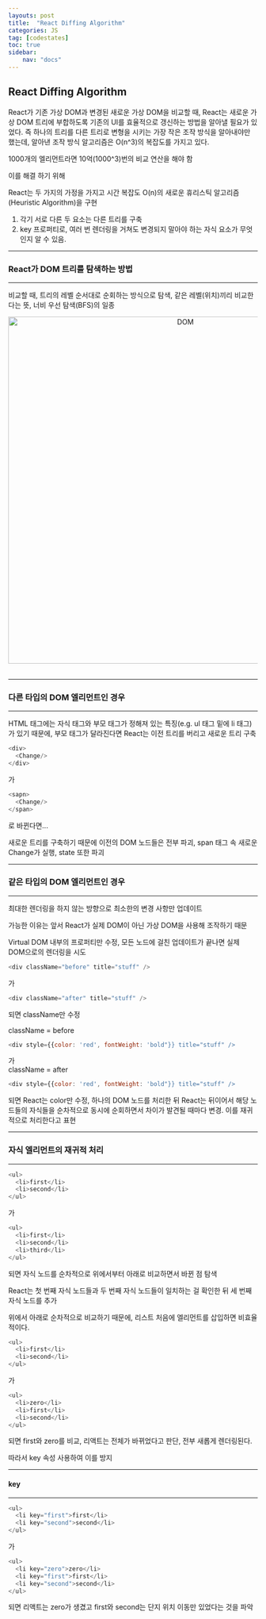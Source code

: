 ```yaml
---
layouts: post
title:  "React Diffing Algorithm"
categories: JS
tag: [codestates]
toc: true
sidebar:
    nav: "docs"
---
```


## React Diffing Algorithm

React가 기존 가상 DOM과 변경된 새로운 가상 DOM을 비교할 때, React는 새로운 가상 DOM 트리에 부합하도록 기존의 UI를 효율적으로 갱신하는 방법을 알아낼 필요가 있었다. 즉 하나의 트리를 다른 트리로 변형을 시키는 가장 작은 조작 방식을 알아내야만 했는데, 알아낸 조작 방식 알고리즘은 O(n^3)의 복잡도를 가지고 있다.

1000개의 엘리먼트라면 10억(1000^3)번의 비교 연산을 해야 함

이를 해결 하기 위해

React는 두 가지의 가정을 가지고 시간 복잡도 O(n)의 새로운 휴리스틱 알고리즘(Heuristic Algorithm)을 구현

1. 각기 서로 다른 두 요소는 다른 트리를 구축
2. key 프로퍼티로, 여러 번 렌더링을 거쳐도 변경되지 말아야 하는 자식 요소가 무엇인지 알 수 있음.

---

### React가 DOM 트리를 탐색하는 방법
---

비교할 때, 트리의 레벨 순서대로 순회하는 방식으로 탐색, 같은 레벨(위치)끼리 비교한다는 뜻, 너비 우선 탐색(BFS)의 일종

<html>
    <div style ="text-align:center">
        <img src= "https://user-images.githubusercontent.com/58800295/180724454-029225ae-7b24-4cec-bbed-2bc8171ed52c.png" alt="DOM" width="700" height="700">
    </div>
</html><br/>

---

### 다른 타입의 DOM 엘리먼트인 경우
---
HTML 태그에는 자식 태그와 부모 태그가 정해져 있는 특징(e.g. ul 태그 밑에 li 태그) 가 있기 때문에, 부모 태그가 달라진다면 React는 이전 트리를 버리고 새로운 트리 구축

```js
<div>
  <Change/>
</div>
```
가
```js
<sapn>
  <Change/>
</span>
```
로 바뀐다면...

새로운 트리를 구축하기 때문에 이전의 DOM 노드들은 전부 파괴, span 태그 속 새로운 Change가 실행, state 또한 파괴

---
### 같은 타입의 DOM 엘리먼트인 경우
---

최대한 렌더링을 하지 않는 방향으로 최소한의 변경 사항만 업데이트

가능한 이유는 앞서 React가 실제 DOM이 아닌 가상 DOM을 사용해 조작하기 때문

Virtual DOM 내부의 프로퍼티만 수정, 모든 노드에 걸친 업데이트가 끝나면 실제 DOM으로의 렌더링을 시도

```js
<div className="before" title="stuff" />
```
가
```js
<div className="after" title="stuff" />
```
되면 className만 수정

className = before
```js
<div style={{color: 'red', fontWeight: 'bold"}} title="stuff" />
```
가<br/>
className = after
```js
<div style={{color: 'red', fontWeight: 'bold"}} title="stuff" />
```
되면 React는 color만 수정, 하나의 DOM 노드를 처리한 뒤 React는 뒤이어서 해당 노드들의 자식들을 순차적으로 동시에 순회하면서 차이가 발견될 때마다 변경. 이를 재귀적으로 처리한다고 표현

---

### 자식 엘리먼트의 재귀적 처리
---

```js
<ul>
  <li>first</li>
  <li>second</li>
</ul>
```
가
```js
<ul>
  <li>first</li>
  <li>second</li>
  <li>third</li>
</ul>
```
되면 자식 노드를 순차적으로 위에서부터 아래로 비교하면서 바뀐 점 탐색

React는 첫 번째 자식 노드들과 두 번째 자식 노드들이 일치하는 걸 확인한 뒤 세 번째 자식 노드를 추가

위에서 아래로 순차적으로 비교하기 때문에, 리스트 처음에 엘리먼트를 삽입하면 비효율적이다.

```js
<ul>
  <li>first</li>
  <li>second</li>
</ul>
```
가
```js
<ul>
  <li>zero</li>
  <li>first</li>
  <li>second</li>
</ul>
```
되면 first와 zero를 비교, 리액트는 전체가 바뀌었다고 판단, 전부 새롭게 렌더링된다.

따라서 key 속성 사용하여 이를 방지

---

#### key
---

```js
<ul>
  <li key="first">first</li>
  <li key="second">second</li>
</ul>
```
가
```js
<ul>
  <li key="zero">zero</li>
  <li key="first">first</li>
  <li key="second">second</li>
</ul>
```
되면 리액트는 zero가 생겼고 first와 second는 단지 위치 이동만 있었다는 것을 파악